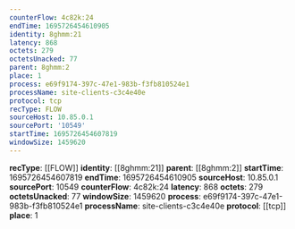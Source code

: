 ```yaml
---
counterFlow: 4c82k:24
endTime: 1695726454610905
identity: 8ghmm:21
latency: 868
octets: 279
octetsUnacked: 77
parent: 8ghmm:2
place: 1
process: e69f9174-397c-47e1-983b-f3fb810524e1
processName: site-clients-c3c4e40e
protocol: tcp
recType: FLOW
sourceHost: 10.85.0.1
sourcePort: '10549'
startTime: 1695726454607819
windowSize: 1459620
---
```

**recType**: [[FLOW]]
**identity**: [[8ghmm:21]]
**parent**: [[8ghmm:2]]
**startTime**: 1695726454607819
**endTime**: 1695726454610905
**sourceHost**: 10.85.0.1
**sourcePort**: 10549
**counterFlow**: 4c82k:24
**latency**: 868
**octets**: 279
**octetsUnacked**: 77
**windowSize**: 1459620
**process**: e69f9174-397c-47e1-983b-f3fb810524e1
**processName**: site-clients-c3c4e40e
**protocol**: [[tcp]]
**place**: 1